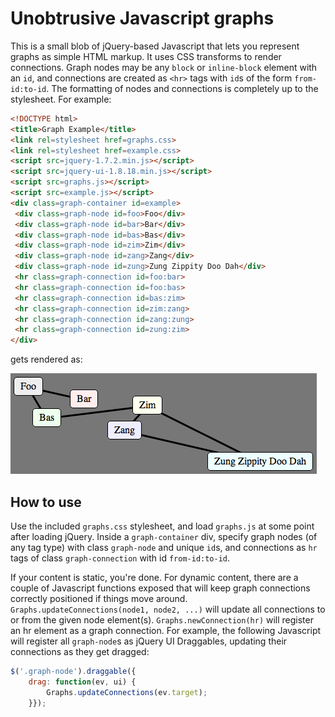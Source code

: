 # Unobtrusive Javascript graphs

This is a small blob of jQuery-based Javascript that lets you represent graphs as simple 
HTML markup. It uses CSS transforms to render connections. Graph nodes may be any `block` or
`inline-block` element with an `id`, and connections are created as `<hr>` tags with `id`s of
the form `from-id:to-id`. The formatting of nodes and connections is completely up to the
stylesheet. For example:

```html
<!DOCTYPE html>
<title>Graph Example</title>
<link rel=stylesheet href=graphs.css>
<link rel=stylesheet href=example.css>
<script src=jquery-1.7.2.min.js></script>
<script src=jquery-ui-1.8.18.min.js></script>
<script src=graphs.js></script>
<script src=example.js></script>
<div class=graph-container id=example>
 <div class=graph-node id=foo>Foo</div>
 <div class=graph-node id=bar>Bar</div>
 <div class=graph-node id=bas>Bas</div>
 <div class=graph-node id=zim>Zim</div>
 <div class=graph-node id=zang>Zang</div>
 <div class=graph-node id=zung>Zung Zippity Doo Dah</div>
 <hr class=graph-connection id=foo:bar>
 <hr class=graph-connection id=foo:bas>
 <hr class=graph-connection id=bas:zim>
 <hr class=graph-connection id=zim:zang>
 <hr class=graph-connection id=zang:zung>
 <hr class=graph-connection id=zung:zim>
</div>
```

gets rendered as:

<img src="https://github.com/jckarter/graphs.js/raw/master/README.png">

## How to use

Use the included `graphs.css` stylesheet, and load `graphs.js` at some point after loading jQuery.
Inside a `graph-container` div, specify graph nodes (of any tag type) with class `graph-node` and
unique `id`s, and connections as `hr` tags of class `graph-connection` with id `from-id:to-id`.

If your content is static, you're done. For dynamic content, there are a couple of Javascript
functions exposed that will keep graph connections correctly positioned if things move around.
`Graphs.updateConnections(node1, node2, ...)` will update all connections to or from the given
node element(s). `Graphs.newConnection(hr)` will register an hr element as a graph connection.
For example, the following Javascript will register all `graph-node`s as jQuery UI Draggables,
updating their connections as they get dragged:

```javascript
$('.graph-node').draggable({
    drag: function(ev, ui) {
        Graphs.updateConnections(ev.target);
    }});
```
